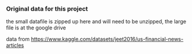 ### Original data for this project

the small datafile is zipped up here and will need to be unzipped, the large file is at the google drive
 
data from https://www.kaggle.com/datasets/jeet2016/us-financial-news-articles